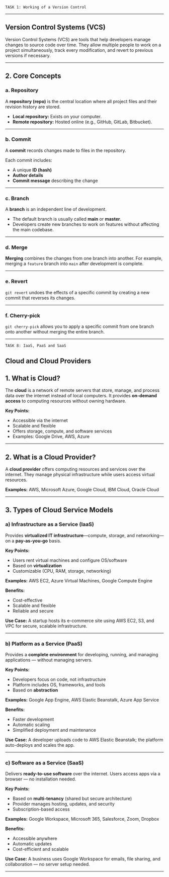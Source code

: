 ```
TASK 1: Working of a Version Control
````


---

## **Version Control Systems (VCS)**

Version Control Systems (VCS) are tools that help developers manage changes to source code over time.
They allow multiple people to work on a project simultaneously, track every modification, and revert to previous versions if necessary.



---

## **2. Core Concepts**

### **a. Repository**

A **repository (repo)** is the central location where all project files and their revision history are stored.

* **Local repository:** Exists on your computer.
* **Remote repository:** Hosted online (e.g., GitHub, GitLab, Bitbucket).

---

### **b. Commit**

A **commit** records changes made to files in the repository.

Each commit includes:

* A unique **ID (hash)**
* **Author details**
* **Commit message** describing the change

---

### **c. Branch**

A **branch** is an independent line of development.

* The default branch is usually called **main** or **master**.
* Developers create new branches to work on features without affecting the main codebase.

---

### **d. Merge**

**Merging** combines the changes from one branch into another.
For example, merging a `feature` branch into `main` after development is complete.

---

### **e. Revert**

`git revert` undoes the effects of a specific commit by creating a new commit that reverses its changes.

---

### **f. Cherry-pick**

`git cherry-pick` allows you to apply a specific commit from one branch onto another without merging the entire branch.

---

```
TASK 8: IaaS, PaaS and SaaS
```


## **Cloud and Cloud Providers**

## **1. What is Cloud?**

The **cloud** is a network of remote servers that store, manage, and process data over the internet instead of local computers.
It provides **on-demand access** to computing resources without owning hardware.

**Key Points:**

* Accessible via the internet
* Scalable and flexible
* Offers storage, compute, and software services
* Examples: Google Drive, AWS, Azure

---

## **2. What is a Cloud Provider?**

A **cloud provider** offers computing resources and services over the internet.
They manage physical infrastructure while users access virtual resources.

**Examples:** AWS, Microsoft Azure, Google Cloud, IBM Cloud, Oracle Cloud

---

## **3. Types of Cloud Service Models**

### **a) Infrastructure as a Service (IaaS)**

Provides **virtualized IT infrastructure**—compute, storage, and networking—on a **pay-as-you-go** basis.

**Key Points:**

* Users rent virtual machines and configure OS/software
* Based on **virtualization**
* Customizable (CPU, RAM, storage, networking)

**Examples:**
AWS EC2, Azure Virtual Machines, Google Compute Engine

**Benefits:**

* Cost-effective
* Scalable and flexible
* Reliable and secure

**Use Case:**
A startup hosts its e-commerce site using AWS EC2, S3, and VPC for secure, scalable infrastructure.

---

### **b) Platform as a Service (PaaS)**

Provides a **complete environment** for developing, running, and managing applications — without managing servers.

**Key Points:**

* Developers focus on code, not infrastructure
* Platform includes OS, frameworks, and tools
* Based on **abstraction**

**Examples:**
Google App Engine, AWS Elastic Beanstalk, Azure App Service

**Benefits:**

* Faster development
* Automatic scaling
* Simplified deployment and maintenance

**Use Case:**
A developer uploads code to AWS Elastic Beanstalk; the platform auto-deploys and scales the app.

---

### **c) Software as a Service (SaaS)**

Delivers **ready-to-use software** over the internet. Users access apps via a browser — no installation needed.

**Key Points:**

* Based on **multi-tenancy** (shared but secure architecture)
* Provider manages hosting, updates, and security
* Subscription-based access

**Examples:**
Google Workspace, Microsoft 365, Salesforce, Zoom, Dropbox

**Benefits:**

* Accessible anywhere
* Automatic updates
* Cost-efficient and scalable

**Use Case:**
A business uses Google Workspace for emails, file sharing, and collaboration — no server setup needed.

---


